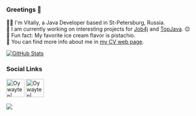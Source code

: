 ### Greetings 👋

🧙‍♂️ I'm Vitaliy, a Java Developer based in St-Petersburg, Russia.  
🔭 I am currently working on interesting projects for [Job4j](https://www.job4j.ru/) and [TopJava](https://topjava.ru/). 😉  
🍧 Fun fact: My favorite ice cream flavor is pistachio.  
💾 You can find more info about me in [my CV web page](https://drive.google.com/file/d/1S1sRy7xj41JIDkmxrpJnoO30BHo7MCf5/view?usp=share_link).

[![GitHub Stats](https://github-readme-stats.vercel.app/api?username=Oywayten&show_icons=true&include_all_commits=true&count_private=true&theme=dracula&hide=contribs&custom_title=Oywayten%27s%20GitHub%20Stats "Oywayten Stats")](https://github.com/Oywayten)

### Social Links
[<img alt="Oywayten| linkedin" height="48" src="https://img.icons8.com/color/64/linkedin-circled--v1.png" width="48"/>](https://www.inkedin.com/in/vitaliy-grab-a56650142/)
[<img alt="Oywayten| linkedin" height="48" src="https://img.icons8.com/color/64/telegram-app--v1.png" width="48"/>](https://t.me/VitaliyJVM)

![](https://komarev.com/ghpvc/?username=Oywayten)

<!--### Hi there 👋-->

<!--
**Oywayten/Oywayten** is a ✨ _special_ ✨ repository because its `README.md` (this file) appears on your GitHub profile.

Here are some ideas to get you started:

- 🔭 I’m currently working on ...
- 🌱 I’m currently learning ...
- 👯 I’m looking to collaborate on ...
- 🤔 I’m looking for help with ...
- 💬 Ask me about ...
- 📫 How to reach me: ...
- 😄 Pronouns: ...
- ⚡ Fun fact: ...
-->
